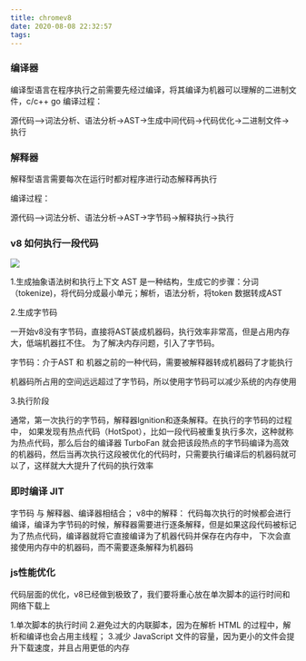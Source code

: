 ```yaml
---
title: chromev8
date: 2020-08-08 22:32:57
tags:
---
```


### 编译器

编译型语言在程序执行之前需要先经过编译，将其编译为机器可以理解的二进制文件，c/c++ go
编译过程：

源代码——>词法分析、语法分析->AST->生成中间代码->代码优化->二进制文件->执行

### 解释器

解释型语言需要每次在运行时都对程序进行动态解释再执行

编译过程：

源代码——>词法分析、语法分析->AST->字节码->解释执行->执行

### v8 如何执行一段代码

![](/images/v8.png)

1.生成抽象语法树和执行上下文
AST 是一种结构，生成它的步骤：分词（tokenize)，将代码分成最小单元；解析，语法分析，将token 数据转成AST

2.生成字节码

一开始v8没有字节码，直接将AST装成机器码，执行效率非常高，但是占用内存大，低端机器扛不住。
为了解决内存问题，引入了字节码。

字节码：介于AST 和 机器之前的一种代码，需要被解释器转成机器码了才能执行

机器码所占用的空间远远超过了字节码，所以使用字节码可以减少系统的内存使用

3.执行阶段

通常，第一次执行的字节码，解释器lgnition和逐条解释。在执行的字节码的过程中，
如果发现有热点代码（HotSpot），比如一段代码被重复执行多次，这种就称为热点代码，那么后台的编译器 TurboFan 就会把该段热点的字节码编译为高效的机器码，然后当再次执行这段被优化的代码时，只需要执行编译后的机器码就可以了，这样就大大提升了代码的执行效率

### 即时编译 JIT

字节码 与 解释器、编译器相结合；
v8中的解释： 代码每次执行的时候都会进行编译，编译为字节码的时候，解释器需要进行逐条解释，但是如果这段代码被标记为了热点代码，编译器就将它直接编译为了机器代码并保存在内存中，
下次会直接使用内存中的机器码，而不需要逐条解释为机器码

### js性能优化

代码层面的优化，v8已经做到极致了，我们要将重心放在单次脚本的运行时间和网络下载上

1.单次脚本的执行时间
2.避免过大的内联脚本，因为在解析 HTML 的过程中，解析和编译也会占用主线程；
3.减少 JavaScript 文件的容量，因为更小的文件会提升下载速度，并且占用更低的内存
